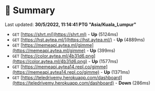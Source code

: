 # 📖 Summary
Last updated: **30/5/2022, 11:14:41 PTG "Asia/Kuala_Lumpur"**

- `GET` [https://shrt.ml](https://shrt.ml) - **Up** (5124ms)
- `GET` [https://hst.aytea.ml/](https://hst.aytea.ml/) - **Up** (4889ms)
- `GET` [https://memeapi.aytea.ml/gimme](https://memeapi.aytea.ml/gimme) - **Up** (399ms)
- `GET` [https://color.aytea.ml/4b31d6.png](https://color.aytea.ml/4b31d6.png) - **Up** (1577ms)
- `GET` [https://memeapi.aytea14.repl.co/gimme](https://memeapi.aytea14.repl.co/gimme) - **Up** (1371ms)
- `GET` [https://teledrivemy.herokuapp.com/dashboard](https://teledrivemy.herokuapp.com/dashboard) - **Down** (286ms)
